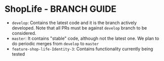 # **ShopLife - BRANCH GUIDE**

- `develop`: Contains the latest code and it is the branch actively developed. Note that all PRs must be against `develop` branch to be considered.
- `master`: It contains "stable" code, although not the latest one. We plan to do periodic merges from `develop` to `master`
- `feature-shop-life-Identity-3`: Contains functionality currently being tested